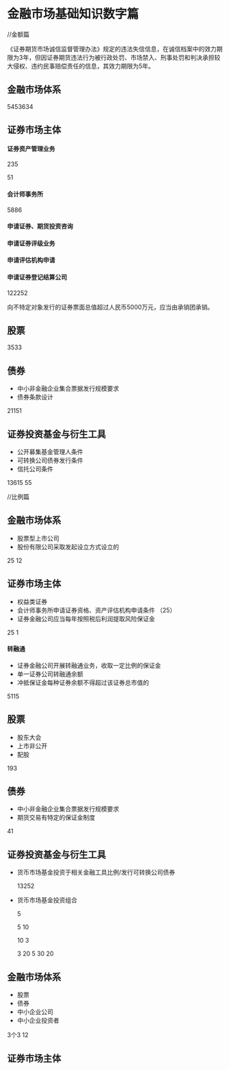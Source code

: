 # 金融市场基础知识数字篇

//金额篇

《证券期货市场诚信监督管理办法》规定的违法失信信息，在诚信档案中的效力期限为3年，但因证券期货违法行为被行政处罚、市场禁入、刑事处罚和判决承担较大侵权、违约民事赔偿责任的信息，其效力期限为5年。

## 金融市场体系

5453634

## 证券市场主体

#### 证券资产管理业务

235

51

#### 会计师事务所

5886

#### 申请证券、期货投资咨询 

#### 申请证券评级业务

#### 申请评估机构申请

#### 申请证券登记结算公司

122252

向不特定对象发行的证券票面总值超过人民币5000万元，应当由承销团承销。

## 股票

3533

## 债券

- 中小非金融企业集合票据发行规模要求
- 债券条款设计

21151

## 证券投资基金与衍生工具

- 公开募集基金管理人条件
- 可转换公司债券发行条件
- 信托公司条件

13615 55

//比例篇

## 金融市场体系

- 股票型上市公司
- 股份有限公司采取发起设立方式设立的

25 12

## 证券市场主体

- 权益类证券
- 会计师事务所申请证券资格、资产评估机构申请条件 （25）
- 证券金融公司应当每年按照税后利润提取风险保证金

25 1

#### 转融通

- 证券金融公司开展转融通业务，收取一定比例的保证金
- 单一证券公司转融通余额
- 冲抵保证金每种证券余额不得超过该证券总市值的

5115

## 股票

- 股东大会
- 上市非公开
- 配股

193

## 债券

- 中小非金融企业集合票据发行规模要求
- 期货交易有特定的保证金制度

41

## 证券投资基金与衍生工具

- 货币市场基金投资于相关金融工具比例/发行可转换公司债券

  13252

- 货币市场基金投资组合

  5

  5 10

  10 3

  3 20 5 30 20

## 金融市场体系

- 股票
- 债券
- 中小企业公司
- 中小企业投资者

3个3 12

## 证券市场主体

